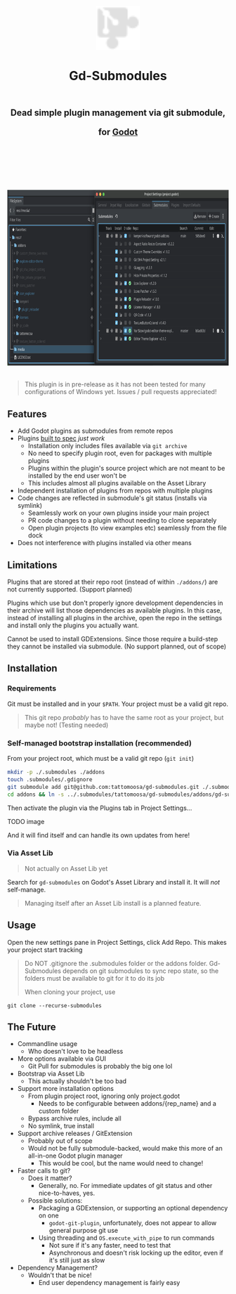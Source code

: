 <div align="center">
	<br/>
	<br/>
	<img src="https://raw.githubusercontent.com/Tattomoosa/gd-submodules/refs/heads/main/addons/gd-submodules/icons/GitPlugin.svg" width="100"/>
	<br/>
	<h1>
		Gd-Submodules
		<br/>
		<br/>
		<sub>
		<sub>
		Dead simple plugin management via git submodule, for <a href="https://godotengine.org/">Godot</a>
		</sub>
		</sub>
		</sub>
		<br/>
		<br/>
		<br/>
	</h1>
	<br/>
	<br/>
	<img src="https://raw.githubusercontent.com/Tattomoosa/gd-submodules/refs/heads/main/media/image.png" height="400">
	<!-- <img src="./readme_images/stress_test.png" height="140"> -->
	<!-- <img src="./readme_images/editor_view.png" height="140"> -->
	<br/>
	<br/>
</div>

> This plugin is in pre-release as it has not been tested for many configurations of Windows yet. Issues / pull requests appreciated!

## Features

* Add Godot plugins as submodules from remote repos
* Plugins [built to spec](https://docs.godotengine.org/en/stable/community/asset_library/submitting_to_assetlib.html) *just work*
	* Installation only includes files available via `git archive`
	* No need to specify plugin root, even for packages with multiple plugins
	* Plugins within the plugin's source project which are not meant to be installed by the end user won't be
	* This includes almost all plugins available on the Asset Library
* Independent installation of plugins from repos with multiple plugins
* Code changes are reflected in submodule's git status (installs via symlink)
	* Seamlessly work on your own plugins inside your main project
	* PR code changes to a plugin without needing to clone separately
	* Open plugin projects (to view examples etc) seamlessly from the file dock
* Does not interference with plugins installed via other means

## Limitations

Plugins that are stored at their repo root (instead of within `./addons/`) are not currently supported. (Support planned)

Plugins which use but don't properly ignore development dependencies in their archive will list those
dependencies as available plugins. In this case, instead of installing all plugins in the archive,
open the repo in the settings and install only the plugins you actually want.

Cannot be used to install GDExtensions. Since those require a
build-step they cannot be installed via submodule. (No support planned, out of scope)

## Installation

### Requirements

Git must be installed and in your `$PATH`. Your project must be a valid git repo.

> This git repo *probably* has to have the same root as your project, but maybe not! (Testing needed)

### Self-managed bootstrap installation (recommended)

From your project root, which must be a valid git repo (`git init`)

```bash
mkdir -p ./.submodules ./addons
touch .submodules/.gdignore
git submodule add git@github.com:tattomoosa/gd-submodules.git ./.submodules/tattomoosa/gd-submodules
cd addons && ln -s ../.submodules/tattomoosa/gd-submodules/addons/gd-submodules ./gd-submodules
```

Then activate the plugin via the Plugins tab in Project Settings...

TODO image

And it will find itself and can handle its own updates from here!

### Via Asset Lib

> Not actually on Asset Lib yet

Search for `gd-submodules` on Godot's Asset Library and install it. It will *not* self-manage.

> Managing itself after an Asset Lib install is a planned feature.

## Usage

Open the new settings pane in Project Settings, click Add Repo.
This makes your project start tracking 

> Do NOT .gitignore the .submodules folder or the addons folder. Gd-Submodules depends on
> git submodules to sync repo state, so the folders must be available to git for it to do
> its job
>
> When cloning your project, use
```
git clone --recurse-submodules
```
## The Future

* Commandline usage
	* Who doesn't love to be headless
* More options available via GUI
	* Git Pull for submodules is probably the big one lol
* Bootstrap via Asset Lib
	* This actually shouldn't be too bad
* Support more installation options
	* From plugin project root, ignoring only project.godot
		* Needs to be configurable between addons/{rep_name} and a custom folder
	* Bypass archive rules, include all
	* No symlink, true install
* Support archive releases / GitExtension
	* Probably out of scope
	* Would not be fully submodule-backed, would make this more of an all-in-one Godot plugin manager
		* This would be cool, but the name would need to change!
* Faster calls to git?
	* Does it matter?
		* Generally, no. For immediate updates of git status and other nice-to-haves, yes.
	* Possible solutions:
		* Packaging a GDExtension, or supporting an optional dependency on one
			* `godot-git-plugin`, unfortunately, does not appear to allow general purpose git use
		* Using threading and `OS.execute_with_pipe` to run commands
			* Not sure if it's any faster, need to test that
			* Asynchronous and doesn't risk locking up the editor, even if it's still just as slow
* Dependency Management?
	* Wouldn't that be nice!
		* End user dependency management is fairly easy